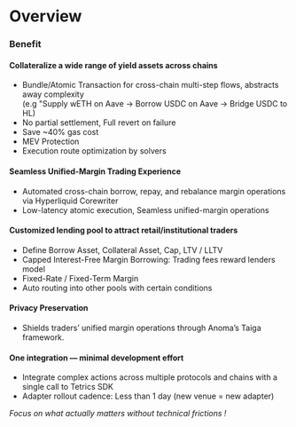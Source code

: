# Overview

### Benefit

#### Collateralize a wide range of yield assets across chains

* Bundle/Atomic Transaction for cross-chain multi-step flows, abstracts away complexity\
  (e.g "Supply wETH on Aave → Borrow USDC on Aave → Bridge USDC to HL)
* No partial settlement, Full revert on failure
* Save \~40% gas cost
* MEV Protection
* Execution route optimization by solvers

#### Seamless Unified-Margin Trading Experience

* Automated cross-chain borrow, repay, and rebalance margin operations via Hyperliquid Corewriter
* Low-latency atomic execution, Seamless unified-margin operations

#### Customized lending pool to attract retail/institutional traders

* Define Borrow Asset, Collateral Asset, Cap, LTV / LLTV
* Capped Interest-Free Margin Borrowing: Trading fees reward lenders model
* Fixed-Rate / Fixed-Term Margin
* Auto routing into other pools with certain conditions

#### Privacy Preservation

* Shields traders’ unified margin operations through Anoma’s Taiga framework.

#### &#x20;One integration — minimal development effort

* Integrate complex actions across multiple protocols and chains with a single call to Tetrics SDK
* Adapter rollout cadence:  Less than  1 day (new venue = new adapter)

_Focus on what actually matters without technical frictions !_
